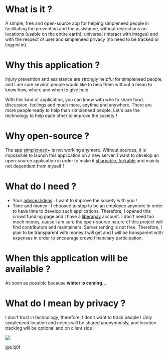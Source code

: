 # What is it ?
A simple, free and open-source app for helping simpleneed people in facilitating the prevention and the assistance, without restrictions on locations (usable on the entire earth), universal (interact with images) and with the respect of user and simpleneed privacy (no need to be tracked or logged in).

# Why this application ?
Injury prevention and assistance are strongly helpful for simpleneed people, and I am sure several people would like to help them without a mean to know how, where and when to give help.

With this kind of application, you can know with who to share food, discussion, feelings and much more, anytime and anywhere. There are more people ready to help than simpleneed people. Let's use the technology to help each other to improve the society !

# Why open-source ?
The app [simpleneed+](http://simpleneedplus.com) is not working anymore. Without sources, it is impossible to launch this application on a new server. I want to develop an open-source application in order to make it [shareable, forkable](https://github.com/b3j0f/simpleneed/) and mainly not dependent from myself !

# What do I need ?
- Your [advices/ideas](https://github.com/b3j0f/simpleneed/issues) : I want to improve the society with you !
- Time and money : I choosed to stop to be an employee anymore in order to have time to develop such applications. Therefore, I opened this crowd funding page and I have a [liberapay](https://liberapay.com/b3j0f/donate) account. I don't need too much money, cause I am sure the open-source nature of this project will find contributors and maintainers. Server renting is not free. Therefore, I plan to be transparent with money I will get and I will be transparent with expenses in order to encourage crowd financiary participation.

# When this application will be available ?
As soon as possible because **winter is coming...**

# What do I mean by privacy ?
I don't trust in technology, therefore, I don't want to track people ! Only simpleneed location and needs will be shared anonymously, and location tracking will be optional and on client side !

[![](https://liberapay.com/assets/widgets/donate.svg)](https://liberapay.com/b3j0f/donate)

@b3j0f
